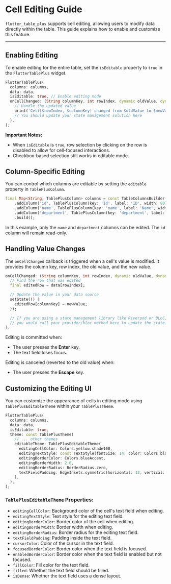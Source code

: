 # Cell Editing Guide

`flutter_table_plus` supports cell editing, allowing users to modify data directly within the table. This guide explains how to enable and customize this feature.

---

## Enabling Editing

To enable editing for the entire table, set the `isEditable` property to `true` in the `FlutterTablePlus` widget.

```dart
FlutterTablePlus(
  columns: columns,
  data: data,
  isEditable: true, // Enable editing mode
  onCellChanged: (String columnKey, int rowIndex, dynamic oldValue, dynamic newValue) {
    // Handle the updated value
    print('Cell[$rowIndex, $columnKey] changed from $oldValue to $newValue');
    // You should update your state management solution here
  },
);
```

**Important Notes:**

- When `isEditable` is `true`, row selection by clicking on the row is disabled to allow for cell-focused interactions.
- Checkbox-based selection still works in editable mode.

## Column-Specific Editing

You can control which columns are editable by setting the `editable` property in `TablePlusColumn`.

```dart
final Map<String, TablePlusColumn> columns = const TableColumnsBuilder()
    .addColumn('id', TablePlusColumn(key: 'id', label: 'ID', width: 80))
    .addColumn('name', TablePlusColumn(key: 'name', label: 'Name', width: 150, editable: true)) // This column is editable
    .addColumn('department', TablePlusColumn(key: 'department', label: 'Department', width: 200, editable: true)) // This one too
    .build();
```

In this example, only the `name` and `department` columns can be edited. The `id` column will remain read-only.

## Handling Value Changes

The `onCellChanged` callback is triggered when a cell's value is modified. It provides the column key, row index, the old value, and the new value.

```dart
onCellChanged: (String columnKey, int rowIndex, dynamic oldValue, dynamic newValue) {
  // Find the row that was edited
  final editedRow = data[rowIndex];

  // Update the value in your data source
  setState(() {
    editedRow[columnKey] = newValue;
  });

  // If you are using a state management library like Riverpod or BLoC,
  // you would call your provider/bloc method here to update the state.
},
```

Editing is committed when:
- The user presses the **Enter** key.
- The text field loses focus.

Editing is canceled (reverted to the old value) when:
- The user presses the **Escape** key.

## Customizing the Editing UI

You can customize the appearance of cells in editing mode using `TablePlusEditableTheme` within your `TablePlusTheme`.

```dart
FlutterTablePlus(
  columns: columns,
  data: data,
  isEditable: true,
  theme: const TablePlusTheme(
    // ... other themes
    editableTheme: TablePlusEditableTheme(
      editingCellColor: Colors.yellow.shade100,
      editingTextStyle: const TextStyle(fontSize: 14, color: Colors.black),
      editingBorderColor: Colors.blueAccent,
      editingBorderWidth: 2.0,
      editingBorderRadius: BorderRadius.zero,
      textFieldPadding: EdgeInsets.symmetric(horizontal: 12, vertical: 8),
    ),
  ),
);
```

### `TablePlusEditableTheme` Properties:

- `editingCellColor`: Background color of the cell's text field when editing.
- `editingTextStyle`: Text style for the editing text field.
- `editingBorderColor`: Border color of the cell when editing.
- `editingBorderWidth`: Border width when editing.
- `editingBorderRadius`: Border radius for the editing text field.
- `textFieldPadding`: Padding inside the text field.
- `cursorColor`: Color of the cursor in the text field.
- `focusedBorderColor`: Border color when the text field is focused.
- `enabledBorderColor`: Border color when the text field is enabled but not focused.
- `fillColor`: Fill color for the text field.
- `filled`: Whether the text field should be filled.
- `isDense`: Whether the text field uses a dense layout.
